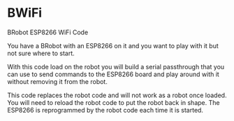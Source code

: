 # BWiFi
BRobot ESP8266 WiFi Code

You have a BRobot with an ESP8266 on it and you want to play with it but not sure where to start.

With this code load on the robot you will build a serial passthrough that you can use to send commands 
to the ESP8266 board and play around with it without removing it from the robot.

This code replaces the robot code and will not work as a robot once loaded.
You will need to reload the robot code to put the robot back in shape.
The ESP8266 is reprogrammed by the robot code each time it is started.

